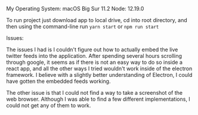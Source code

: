 My Operating System: macOS Big Sur 11.2
Node: 12.19.0

To run project just download app to local drive, cd into root directory, and then using the command-line run `yarn start` or `npm run start`


Issues: 

The issues I had is I couldn't figure out how to actually embed the live twitter feeds into the application. After spending several hours scrolling through google, it seems as if there is not an easy way to do so inside a react app, and all the other ways I tried wouldn't work inside of the electron framework. I believe with a slightly better understanding of Electron, I could have gotten the embedded feeds working.

The other issue is that I could not find a way to take a screenshot of the web browser. Although I was able to find a few different implementations, I could not get any of them to work.